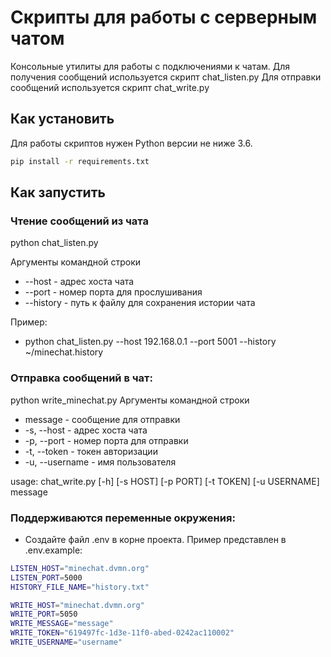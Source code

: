 # Скрипты для работы с серверным чатом

Консольные утилиты для работы с подключениями к чатам.
Для получения сообщений используется скрипт chat_listen.py
Для отправки сообщений используется скрипт chat_write.py


## Как установить

Для работы скриптов нужен Python версии не ниже 3.6.

```bash
pip install -r requirements.txt
```

## Как запустить

### Чтение сообщений из чата
python chat_listen.py

Аргументы командной строки
- --host - адрес хоста чата
- --port - номер порта для прослушивания
- --history - путь к файлу для сохранения истории чата

Пример: 
- python chat_listen.py --host 192.168.0.1 --port 5001 --history ~/minechat.history

### Отправка сообщений в чат:

python write_minechat.py
Аргументы командной строки
- message - сообщение для отправки
- -s, --host - адрес хоста чата
- -p, --port - номер порта для отправки
- -t, --token - токен авторизации
- -u, --username - имя пользователя

usage: chat_write.py [-h] [-s HOST] [-p PORT] [-t TOKEN] [-u USERNAME] message

### Поддерживаются переменные окружения:
- Создайте файл .env в корне проекта. Пример представлен в .env.example:
```bash
LISTEN_HOST="minechat.dvmn.org"
LISTEN_PORT=5000
HISTORY_FILE_NAME="history.txt"

WRITE_HOST="minechat.dvmn.org"
WRITE_PORT=5050
WRITE_MESSAGE="message"
WRITE_TOKEN="619497fc-1d3e-11f0-abed-0242ac110002"
WRITE_USERNAME="username"
```

